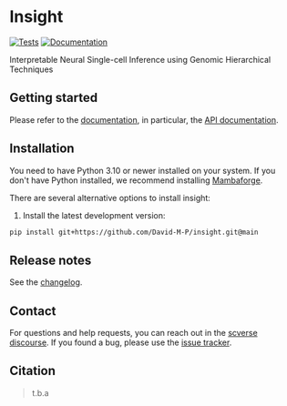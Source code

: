 # Insight

[![Tests][badge-tests]][tests]
[![Documentation][badge-docs]][documentation]

[badge-tests]: https://img.shields.io/github/actions/workflow/status/David-M-P/insight/test.yaml?branch=main
[badge-docs]: https://img.shields.io/readthedocs/insight

Interpretable Neural Single-cell Inference using Genomic Hierarchical Techniques

## Getting started

Please refer to the [documentation][],
in particular, the [API documentation][].

## Installation

You need to have Python 3.10 or newer installed on your system.
If you don't have Python installed, we recommend installing [Mambaforge][].

There are several alternative options to install insight:

<!--
1) Install the latest release of `insight` from [PyPI][]:

```bash
pip install insight
```
-->

1. Install the latest development version:

```bash
pip install git+https://github.com/David-M-P/insight.git@main
```

## Release notes

See the [changelog][].

## Contact

For questions and help requests, you can reach out in the [scverse discourse][].
If you found a bug, please use the [issue tracker][].

## Citation

> t.b.a

[mambaforge]: https://github.com/conda-forge/miniforge#mambaforge
[scverse discourse]: https://discourse.scverse.org/
[issue tracker]: https://github.com/David-M-P/insight/issues
[tests]: https://github.com/David-M-P/insight/actions/workflows/test.yml
[documentation]: https://insight.readthedocs.io
[changelog]: https://insight.readthedocs.io/en/latest/changelog.html
[api documentation]: https://insight.readthedocs.io/en/latest/api.html
[pypi]: https://pypi.org/project/insight
